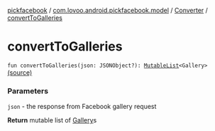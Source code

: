 [pickfacebook](../../index.md) / [com.lovoo.android.pickfacebook.model](../index.md) / [Converter](index.md) / [convertToGalleries](./convert-to-galleries.md)

# convertToGalleries

`fun convertToGalleries(json: JSONObject?): `[`MutableList`](https://kotlinlang.org/api/latest/jvm/stdlib/kotlin.collections/-mutable-list/index.html)`<Gallery>` [(source)](https://github.com/lovoo/android-pickpic/blob/master/pickfacebook/src/main/kotlin/com/lovoo/android/pickfacebook/model/Converter.kt#L30)

### Parameters

`json` - the response from Facebook gallery request

**Return**
mutable list of [Gallery](#)s

